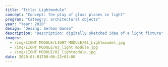 ```yaml
---
title: "Title: Lightmodule"
concept: "Concept: the play of glass planes in light"
program: "Cateogry: architectural objects"
year: "Year: 2020"
design: "Desing: Serban Ganea"
description: "Description: digitally sketched idea of a light fixture"
images:
  - /img/LIGHT MODULE/LIGHT MODULE/01_Lightmoudel.jpg
  - /img/LIGHT MODULE/03_light module.jpg
  - /img/LIGHT MODULE/02_lightmodule.jpg
date: 2020-05-01T00:06:22+03:00
---
```

